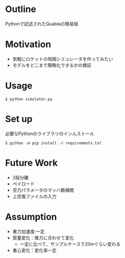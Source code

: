 # Outline
Pythonで記述されたQuablaの簡易版

# Motivation
* 気軽にロケットの飛翔シミュレータを作ってみたい
* モデルをどこまで簡略化できるかの検証

# Usage

```
$ python simulator.py
```

# Set up

必要なPythonのライブラリのインんストール
```
$ python -m pip install -r requirements.txt
```

# Future Work
<!-- * 磁気偏角 -->
* 2段分離
* ペイロード
* 空力パラメータのマッハ数補間
* 上空風ファイルの入力

# Assumption
* 重力加速度:一定
* 質量変化：推力に合わせて変化
    * 一定に比べて、サンプルケースで20mぐらい変わる
* 重心変化：変化率一定